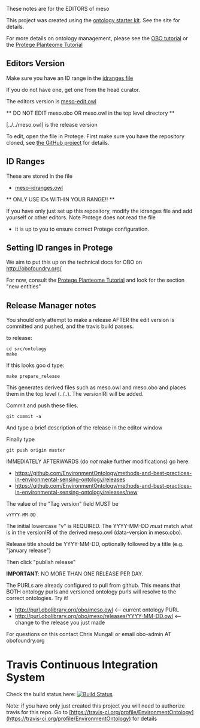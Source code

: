 These notes are for the EDITORS of meso

This project was created using the [ontology starter kit](https://github.com/cmungall/ontology-starter-kit). See the site for details.

For more details on ontology management, please see the [OBO tutorial](https://github.com/jamesaoverton/obo-tutorial) or the [Protege Planteome Tutorial](https://github.com/Planteome/protege-tutorial)

## Editors Version

Make sure you have an ID range in the [idranges file](meso-idranges.owl)

If you do not have one, get one from the head curator.

The editors version is [meso-edit.owl](meso-edit.owl)

** DO NOT EDIT meso.obo OR meso.owl in the top level directory **

[../../meso.owl] is the release version

To edit, open the file in Protege. First make sure you have the repository cloned, see [the GitHub project](https://github.com/EnvironmentOntology/methods-and-best-practices-in-environmental-sensing-ontology) for details.

## ID Ranges

These are stored in the file

 * [meso-idranges.owl](meso-idranges.owl)

** ONLY USE IDs WITHIN YOUR RANGE!! **

If you have only just set up this repository, modify the idranges file
and add yourself or other editors. Note Protege does not read the file
- it is up to you to ensure correct Protege configuration.


## Setting ID ranges in Protege

We aim to put this up on the technical docs for OBO on http://obofoundry.org/

For now, consult the [Protege Planteome Tutorial](https://github.com/Planteome/protege-tutorial/blob/master/presentations/protege_planteome_tutorial.doc?raw=true) and look for the section "new entities"


## Release Manager notes

You should only attempt to make a release AFTER the edit version is
committed and pushed, and the travis build passes.

to release:

    cd src/ontology
    make

If this looks goo
d type:

    make prepare_release

This generates derived files such as meso.owl and meso.obo and places
them in the top level (../..). The versionIRI will be added.

Commit and push these files.

    git commit -a

And type a brief description of the release in the editor window

Finally type

    git push origin master

IMMEDIATELY AFTERWARDS (do *not* make further modifications) go here:

 * https://github.com/EnvironmentOntology/methods-and-best-practices-in-environmental-sensing-ontology/releases
 * https://github.com/EnvironmentOntology/methods-and-best-practices-in-environmental-sensing-ontology/releases/new

The value of the "Tag version" field MUST be

    vYYYY-MM-DD

The initial lowercase "v" is REQUIRED. The YYYY-MM-DD *must* match
what is in the versionIRI of the derived meso.owl (data-version in
meso.obo).

Release title should be YYYY-MM-DD, optionally followed by a title (e.g. "january release")

Then click "publish release"

__IMPORTANT__: NO MORE THAN ONE RELEASE PER DAY.

The PURLs are already configured to pull from github. This means that
BOTH ontology purls and versioned ontology purls will resolve to the
correct ontologies. Try it!

 * http://purl.obolibrary.org/obo/meso.owl <-- current ontology PURL
 * http://purl.obolibrary.org/obo/meso/releases/YYYY-MM-DD.owl <-- change to the release you just made

For questions on this contact Chris Mungall or email obo-admin AT obofoundry.org

# Travis Continuous Integration System

Check the build status here: [![Build Status](https://travis-ci.org/EnvironmentOntology/methods-and-best-practices-in-environmental-sensing-ontology.svg?branch=master)](https://travis-ci.org/EnvironmentOntology/methods-and-best-practices-in-environmental-sensing-ontology)

Note: if you have only just created this project you will need to authorize travis for this repo. Go to [https://travis-ci.org/profile/EnvironmentOntology](https://travis-ci.org/profile/EnvironmentOntology) for details

